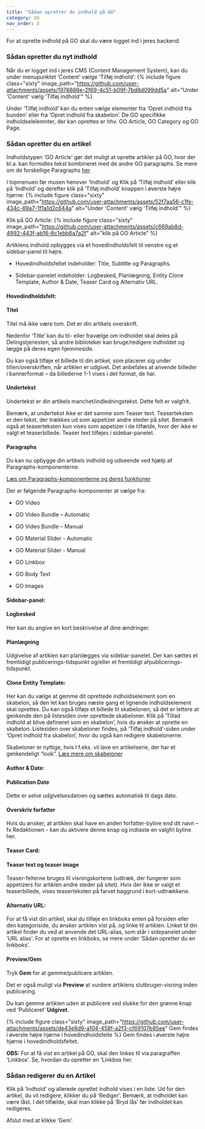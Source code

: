 ```yaml
---
title: "Sådan opretter du indhold på GO"
category: GO
nav_order: 3
---
```


For at oprette indhold på GO skal du være logget ind i jeres backend.

### Sådan opretter du nyt indhold

Når du er logget ind i jeres CMS (Content Management System), kan du under menupunktet ‘Content’ vælge ‘Tilføj indhold’: 
{% include figure class="sixty" image_path="https://github.com/user-attachments/assets/1978866e-2f69-4c51-b09f-7bd8d099dd5a" alt="Under 'Content' vælg 'Tilføj indhold'" %}

Under ‘Tilføj indhold’ kan du enten vælge elementer fra ‘Opret indhold fra bunden’ eller fra ‘Opret indhold fra skabelon’. De GO specifikke indholdselelemnter, der kan oprettes er hhv. GO Article, GO Category og GO Page.


### Sådan opretter du en artikel

Indholdstypen ‘GO Article’ gør det muligt at oprette artikler på GO, hvor der bl.a. kan formidles tekst kombineret med de andre GO paragraphs. Se mere om de forskellige Paragraphs [her](https://www.folkebibliotekernescms.dk/main/go/paragraphs-go/)

I topmenuen før musen henover ‘Indhold’ og Klik på ‘Tilføj indhold’ eller klik på ‘Indhold’ og derefter klik på ‘Tilføj indhold’ knappen i øverste højre hjørne: 
{% include figure class="sixty" image_path="https://github.com/user-attachments/assets/52f7aa56-c1fe-434c-89a7-1f1a1d2c644a" alt="Under 'Content' vælg 'Tilføj indhold'" %}

Klik på GO Article:
{% include figure class="sixty" image_path="https://github.com/user-attachments/assets/c669ab8d-4992-443f-ab16-8c1ebb6a7a2f" alt="klik på GO Article" %}


Artiklens indhold opbygges via et hovedindholdsfelt til venstre og et sidebar-panel til højre. 

- Hovedindholdsfeltet indeholder: Title, Subtitle og Paragraphs. 

- Sidebar-panelet indeholder: Logbesked, Planlægning, Entity Clone Template, Author & Date, Teaser Card og Alternativ URL. 

 

#### Hovedindholdsfelt: 

#### Titel 

Titel må ikke være tom. Det er din artikels overskrift. 

Nedenfor ‘Title’ kan du til- eller fravælge om indholdet skal deles på Delingstjenesten, så andre biblioteker kan bruge/redigere indholdet og lægge på deres egen hjemmeside. 

Du kan også tilføje et billede til din artikel, som placerer sig under titlen/overskriften, når artiklen er udgivet. Det anbefales at anvende billeder i bannerformat – da billederne 1-1 vises i det format, de har. 
 

#### Undertekst 

Undertekst er din artikels manchet/indledningstekst. Dette felt er valgfrit. 

Bemærk, at undertekst ikke er det samme som Teaser text. Teaserteksten er den tekst, der trækkes ud som appetizer andre steder på sitet. Bemærk også at teaserteksten kun vises som appetizer i de tilfælde, hvor der ikke er valgt et teaserbillede. Teaser text tilføjes i sidebar-panelet. 

#### Paragraphs 

Du kan nu opbygge din artikels indhold og udseende ved hjælp af Paragraphs-komponenterne. 

[Læs om Paragraphs-komponenterne og deres funktioner](https://danskernesdigitalebibliotek.github.io/folkebibliotekernes_cms_manual/main/indhold/paragraphs-komponenter/)

Der er følgende Paragraphs-komponenter at vælge fra: 

- GO Video 

- GO Video Bundle – Automatic 

- GO Video Bundle – Manual 

- GO Material Slider - Automatic 

- GO Material Slider - Manual 

- GO Linkbox 

- GO Body Text 

- GO Images 

 

#### Sidebar-panel: 

#### Logbesked 

Her kan du angive en kort beskrivelse af dine ændringer. 

 

#### Planlægning 

Udgivelse af artiklen kan planlægges via sidebar-panelet. Der kan sættes et fremtidigt publicerings-tidspunkt og/eller et fremtidigt afpublicerings-tidspunkt. 
 

#### Clone Entity Template: 

Her kan du vælge at gemme dit oprettede indholdselement som en skabelon, så den let kan bruges næste gang et lignende indholdselement skal oprettes. Du kan også tilføje et billede til skabelonen, så det er lettere at genkende den på listesiden over oprettede skabeloner. Klik på ‘Tillad indhold at blive defineret som en skabelon’, hvis du ønsker at oprette en skabelon. Listesiden over skabeloner findes, på ‘Tilføj indhold’-siden under ‘Opret indhold fra skabelon’, hvor du også kan redigere skabelonerne. 

Skabeloner er nyttige, hvis I f.eks. vil lave en artikelserie, der har et genkendeligt “look”. [Læs mere om skabeloner](https://www.folkebibliotekernescms.dk/main/indhold/skabeloner/)  

  

#### Author & Date: 

#### Publication Date 

Dette er selve udgivelsesdatoen og sættes automatisk til dags dato. 

 

#### Overskriv forfatter 

Hvis du ønsker, at artiklen skal have en anden forfatter-byline end dit navn – fx Redaktionen - kan du aktivere denne knap og indtaste en valgfri byline her.  

 

#### Teaser Card: 

#### Teaser text og teaser image 

Teaser-felterne bruges til visningskortene (udtræk, der fungerer som appetizers for artiklen andre steder på sitet). Hvis der ikke er valgt et teaserbillede, vises teaserteksten på farvet baggrund i kort-udtrækkene. 
 

#### Alternativ URL: 

For at få vist din artikel, skal du tilføje en linkboks enten på forsiden eller den kategoriside, du ønsker artiklen vist på, og linke til artiklen. Linket til din artikel finder du ved at anvende det URL-alias, som står i sidepanelet under ‘URL alias’. For at oprette en linkboks, se mere under ‘Sådan opretter du en linkboks’. 

 

#### Preview/Gem 

Tryk **Gem** for at gemme/publicere artiklen. 

Det er også muligt via **Preview** at vurdere artiklens slutbruger-visning inden publicering. 

Du kan gemme artiklen uden at publicere ved slukke for den grønne knap ved ‘Publiceret’ **Udgivet**. 

{% include figure class="sixty" image_path="https://github.com/user-attachments/assets/de43e8d9-a104-458f-a2f3-cf69107b85ee" Gem findes i øverste højre hjørne i hovedindholdsfelte %}
Gem findes i øverste højre hjørne i hovedindholdsfeltet. 

**OBS:** For at få vist en artikel på GO, skal den linkes til via paragraffen ‘Linkbox’. Se, hvordan du opretter en ‘Linkbox her.  

 

### Sådan redigerer du en Artikel 

Klik på ‘Indhold’ og allerede oprettet indhold vises i en liste. Ud for den artikel, du vil redigere, klikker du på ‘Rediger’. Bemærk, at indholdet kan være låst. I det tilfælde, skal man klikke på ‘Bryd lås’ før indholdet kan redigeres.  

Afslut med at klikke ‘Gem’. 




